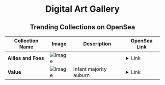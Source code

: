 <div align="center">

# Digital Art Gallery

## Trending Collections on OpenSea

| Collection Name                       | Image                                                                                     | Description                       | OpenSea Link                                                                                          |
|---------------------------------------|-------------------------------------------------------------------------------------------|-----------------------------------|--------------------------------------------------------------------------------------------------------|
| **Allies and Foes** | ![Image](https://i.seadn.io/s/raw/files/1c0902c8c18daa299ea238bc6e03fad4.jpg?w=500&auto=format?w=200&auto=format) |  | <details><summary>Link</summary>[Allies and Foes](https://opensea.io/collection/allies-and-foes)</details> |
| **Value** | ![Image](https://i.seadn.io/s/raw/files/3adb76c2e4d6fed122b4d925b1afed4e.jpg?w=500&auto=format?w=200&auto=format) | Infant majority auburn | <details><summary>Link</summary>[Value](https://opensea.io/collection/value-22)</details> |

</div>